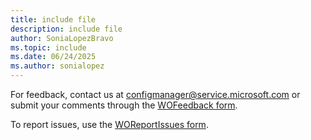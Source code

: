 ```yaml
---
title: include file
description: include file
author: SoniaLopezBravo
ms.topic: include
ms.date: 06/24/2025
ms.author: sonialopez
---
```


For feedback, contact us at [configmanager@service.microsoft.com](mailto:configmanager@service.microsoft.com) or submit your comments through the [WOFeedback form](https://aka.ms/WOFeedback).

To report issues, use the [WOReportIssues form](https://aka.ms/WOReportingIssues).
